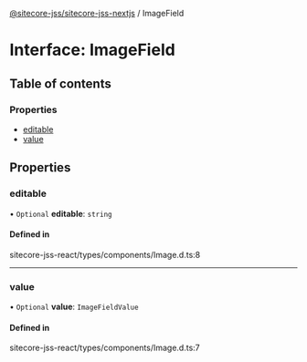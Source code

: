 [@sitecore-jss/sitecore-jss-nextjs](../README.md) / ImageField

# Interface: ImageField

## Table of contents

### Properties

- [editable](ImageField.md#editable)
- [value](ImageField.md#value)

## Properties

### editable

• `Optional` **editable**: `string`

#### Defined in

sitecore-jss-react/types/components/Image.d.ts:8

___

### value

• `Optional` **value**: `ImageFieldValue`

#### Defined in

sitecore-jss-react/types/components/Image.d.ts:7
